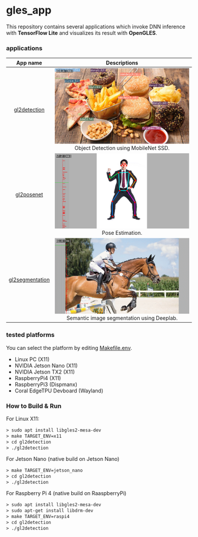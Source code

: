 # gles_app
This repository contains several applications which invoke DNN inference with **TensorFlow Lite** and visualizes its result with **OpenGLES**.

### applications
| App name    | Descriptions |
|:-----------:|:------------:|
| [gl2detection](https://github.com/terryky/tflite_gles_app/tree/master/gl2detection)| ![img](gl2detection/gl2detection.png " image") <br> Object Detection using MobileNet SSD.|
| [gl2posenet](https://github.com/terryky/tflite_gles_app/tree/master/gl2posenet)| ![img](gl2posenet/gl2posenet.png " image") <br> Pose Estimation.|
| [gl2segmentation](https://github.com/terryky/tflite_gles_app/tree/master/gl2segmentation)| ![img](gl2segmentation/gl2segmentation.gif " image") <br> Semantic image segmentation using Deeplab.|

### tested platforms
You can select the platform by editing [Makefile.env](Makefile.env).
- Linux PC (X11)
- NVIDIA Jetson Nano (X11)
- NVIDIA Jetson TX2 (X11)
- RaspberryPi4 (X11)
- RaspberryPi3 (Dispmanx)
- Coral EdgeTPU Devboard (Wayland)

### How to Build & Run
For Linux X11:
```
> sudo apt install libgles2-mesa-dev 
> make TARGET_ENV=x11
> cd gl2detection
> ./gl2detection
```

For Jetson Nano (native build on Jetson Nano)
```
> make TARGET_ENV=jetson_nano
> cd gl2detection
> ./gl2detection
```

For Raspberry Pi 4 (native build on RaaspberryPi)
```
> sudo apt install libgles2-mesa-dev 
> sudo apt-get install libdrm-dev
> make TARGET_ENV=raspi4
> cd gl2detection
> ./gl2detection
```
